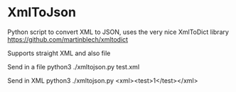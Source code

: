 # XmlToJson
Python script to convert XML to JSON, uses the very nice XmlToDict library https://github.com/martinblech/xmltodict 

Supports straight XML and also file

Send in a file
python3 ./xmltojson.py test.xml


Send in XML
python3 ./xmltojson.py \<xml\>\<test\>1\</test\>\</xml\>
